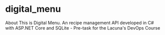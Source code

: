 # digital_menu
About This is Digital Menu. An recipe management API developed in C# with ASP.NET Core and SQLite - Pre-task for the Lacuna's DevOps Course
